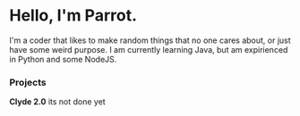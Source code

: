 # Hello, I'm Parrot.
I'm a coder that likes to make random things that no one cares about, or just have some weird purpose.
I am currently learning Java, but am expirienced in Python and some NodeJS.

### Projects
**Clyde 2.0**
its not done yet
